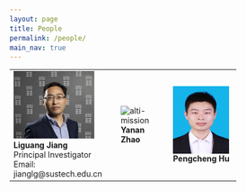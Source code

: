 ```yaml
---
layout: page
title: People
permalink: /people/
main_nav: true
---
```


<style>
* {
  box-sizing: border-box;
}

/* Create two equal columns that floats next to each other */
.column {
  float: left;
  width: 50%;
  padding: 10px;
  /*height: 300px;  Should be removed. Only for demonstration */
}

/* Clear floats after the columns */
.row:after {
  content: "";
  display: table;
  clear: both;
}
</style>


<table cellspacing="2" cellpadding="2">
  <tr>
    <td><img src="/assets/Liguang.jpg" style="width:144px;height:120px;"> <b>Liguang Jiang</b> <br>Principal Investigator<br> Email: jianglg@sustech.edu.cn</td>
    <td><img align="center" src="/assets/Yanan.jpg" alt="alti-mission" style="width:100px;height:120px;"> <b>Yanan Zhao</b><br><Research Asistant></td>
    <td><img align="center" src="/assets/Pengcheng.jpg" alt="alti-mission" style="width:100px;height:120px;"> <b>Pengcheng Hu</b><br><Research Asistant></td>
  </tr>

</table>

